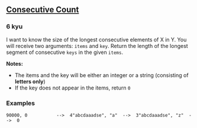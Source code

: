 <h2><a href=https://www.codewars.com/kata/59c3e819d751df54e9000098/train/javascript target="_blank">Consecutive Count</a></h2><h3>6 kyu</h3><p>I want to know the size of the longest consecutive elements of X in Y. You will receive two arguments: <code>items</code> and <code>key</code>. Return the length of the longest segment of consecutive <code>keys</code> in the given <code>items</code>.</p><p><strong>Notes:</strong></p><ul><li>The items and the key will be either an integer or a string (consisting of <strong>letters only</strong>)</li><li>If the key does not appear in the items, return <code>0</code></li></ul><h3 id="examples">Examples</h3><pre><code>90000, 0           --&gt;  4"abcdaaadse", "a"  --&gt;  3"abcdaaadse", "z"  --&gt;  0</code></pre>